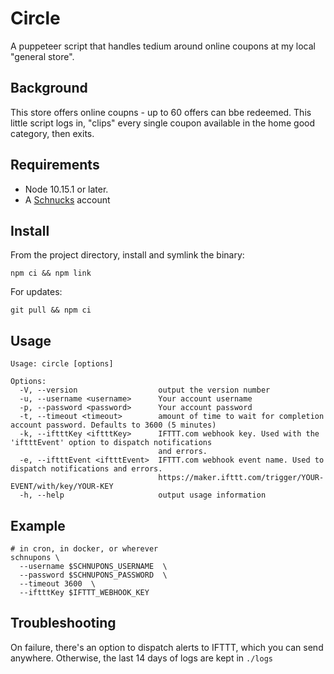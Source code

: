 # Circle

A puppeteer script that handles tedium around online coupons at my local "general store".

## Background

This store offers online coupns - up to 60 offers can bbe redeemed.
This little script logs in, "clips" every single coupon available in the home good category, then exits.

## Requirements

- Node 10.15.1 or later.
- A [Schnucks](https://nourish.schnucks.com/) account

## Install

From the project directory, install and symlink the binary:

```
npm ci && npm link
```

For updates:

```
git pull && npm ci
```

## Usage

```
Usage: circle [options]

Options:
  -V, --version                  output the version number
  -u, --username <username>      Your account username
  -p, --password <password>      Your account password
  -t, --timeout <timeout>        amount of time to wait for completion account password. Defaults to 3600 (5 minutes)
  -k, --iftttKey <iftttKey>      IFTTT.com webhook key. Used with the 'iftttEvent' option to dispatch notifications
                                 and errors.
  -e, --iftttEvent <iftttEvent>  IFTTT.com webhook event name. Used to dispatch notifications and errors.
                                 https://maker.ifttt.com/trigger/YOUR-EVENT/with/key/YOUR-KEY
  -h, --help                     output usage information
```

## Example

```
# in cron, in docker, or wherever
schnupons \
  --username $SCHNUPONS_USERNAME  \
  --password $SCHNUPONS_PASSWORD  \
  --timeout 3600  \
  --iftttKey $IFTTT_WEBHOOK_KEY
```

## Troubleshooting

On failure, there's an option to dispatch alerts to IFTTT, which you can send anywhere.
Otherwise, the last 14 days of logs are kept in `./logs`
